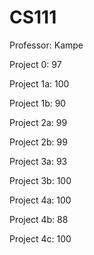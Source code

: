# CS111

Professor: Kampe

Project 0: 97

Project 1a: 100

Project 1b: 90

Project 2a: 99

Project 2b: 99

Project 3a: 93

Project 3b: 100

Project 4a: 100

Project 4b: 88

Project 4c: 100
